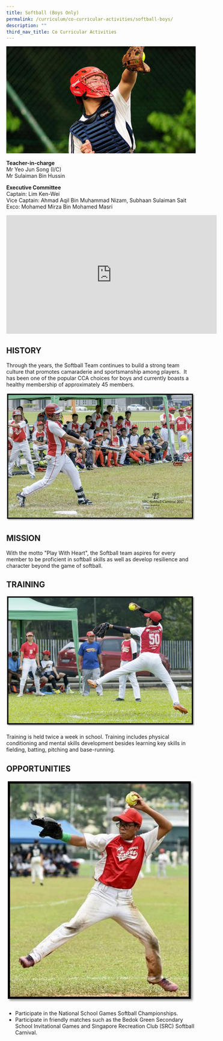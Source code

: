 ```yaml
---
title: Softball (Boys Only)
permalink: /curriculum/co-curricular-activities/softball-boys/
description: ""
third_nav_title: Co Curricular Activities
---
```

![banner-softball.jpg](/images/banner-softball.jpg)

**Teacher-in-charge**  
Mr Yeo Jun Song (I/C)  
Mr Sulaiman Bin Hussin  
  
**Executive Committee**  
Captain: Lim Ken-Wei  
Vice Captain: Ahmad Aqil Bin Muhammad Nizam, Subhaan Sulaiman Sait  
Exco: Mohamed Mirza Bin Mohamed Masri

<iframe width="560" height="315" src="https://www.youtube.com/embed/x14hy5r6Wks" title="YouTube video player" frameborder="0" allow="accelerometer; autoplay; clipboard-write; encrypted-media; gyroscope; picture-in-picture" allowfullscreen></iframe>

## HISTORY


Through the years, the Softball Team continues to build a strong team culture that promotes camaraderie and sportsmanship among players.  It has been one of the popular CCA choices for boys and currently boasts a healthy membership of approximately 45 members.  

  

![sb1.jpg](/images/sb1.jpg)

## MISSION


With the motto "Play With Heart", the Softball team aspires for every member to be proficient in softball skills as well as develop resilience and character beyond the game of softball.

## TRAINING


![sb2.jpg](/images/sb2.jpg)  
  
Training is held twice a week in school. Training includes physical conditioning and mental skills development besides learning key skills in fielding, batting, pitching and base-running.

## OPPORTUNITIES


![sb3.jpg](/images/sb3.jpg)

  

*   Participate in the National School Games Softball Championships.
*   Participate in friendly matches such as the Bedok Green Secondary School Invitational Games and Singapore Recreation Club (SRC) Softball Carnival.